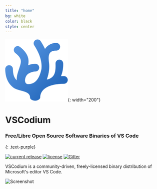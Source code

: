 ```yaml
---
title: "home"
bg: white
color: black
style: center
---
```


![VSCodium logo](img/codium_cnl.svg){: width="200"}
# VSCodium
### Free/Libre Open Source Software Binaries of VS Code
{: .text-purple}

[![current release](https://img.shields.io/github/release/vscodium/vscodium.svg)](https://github.com/vscodium/vscodium/releases) 
[![license](https://img.shields.io/github/license/VSCodium/vscodium.svg)](https://github.com/VSCodium/vscodium/blob/master/LICENSE)
[![Gitter](https://img.shields.io/gitter/room/vscodium/vscodium.svg)](https://gitter.im/VSCodium/Lobby)

VSCodium is a community-driven, freely-licensed binary distribution of Microsoft's editor VS Code.

![Screenshot](img/vscodium.png)

